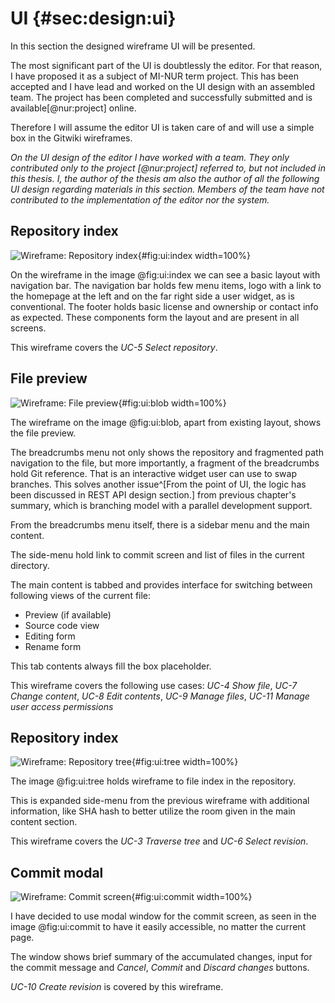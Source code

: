 # UI {#sec:design:ui}

In this section the designed wireframe UI will be presented.

The most significant part of the UI is doubtlessly the editor.
For that reason, I have proposed it as a subject of MI-NUR term project.
This has been accepted and I have lead and worked on the UI design with an assembled team. 
The project has been completed and successfully submitted and is available[@nur:project] online.

Therefore I will assume the editor UI is taken care of and will use a simple box in the Gitwiki wireframes.

_On the UI design of the editor I have worked with a team. They only contributed only to the project [@nur:project] referred to, but not included in this thesis. I, the author of the thesis am also the author of all the following UI design regarding materials in this section. Members of the team have not contributed to the implementation of the editor nor the system._

## Repository index

![Wireframe: Repository index](./src/assets/images/ui/index){#fig:ui:index width=100%}

On the wireframe in the image @fig:ui:index we can see a basic layout with navigation bar.
The navigation bar holds few menu items, logo with a link to the homepage at the left and on the far right side a user widget, as is conventional.
The footer holds basic license and ownership or contact info as expected.
These components form the layout and are present in all screens.

This wireframe covers the *UC-5 Select repository*.

## File preview

![Wireframe: File preview](./src/assets/images/ui/blob){#fig:ui:blob width=100%}

The wireframe on the image @fig:ui:blob, apart from existing layout, shows the file preview.

The breadcrumbs menu not only shows the repository and fragmented path navigation to the file, but more importantly, a fragment of the breadcrumbs hold Git reference.
That is an interactive widget user can use to swap branches.
This solves another issue^[From the point of UI, the logic has been discussed in REST API design section.] from previous chapter's summary, which is branching model with a parallel development support.

From the breadcrumbs menu itself, there is a sidebar menu and the main content.

The side-menu hold link to commit screen and list of files in the current directory.

The main content is tabbed and provides interface for switching between following views of the current file:
 
 - Preview (if available)
 - Source code view
 - Editing form
 - Rename form

This tab contents always fill the box placeholder.

This wireframe covers the following use cases: *UC-4 Show file*, *UC-7 Change content*, *UC-8 Edit contents*, *UC-9 Manage files*, *UC-11 Manage user access permissions*


## Repository index

![Wireframe: Repository tree](./src/assets/images/ui/tree){#fig:ui:tree width=100%}

The image @fig:ui:tree holds wireframe to file index in the repository.

This is expanded side-menu from the previous wireframe with additional information, like SHA hash to better utilize the room given in the main content section.

This wireframe covers the *UC-3 Traverse tree* and *UC-6 Select revision*.

## Commit modal

![Wireframe: Commit screen](./src/assets/images/ui/commit){#fig:ui:commit width=100%}

I have decided to use modal window for the commit screen, as seen in the image @fig:ui:commit to have it easily accessible, no matter the current page.

The window shows brief summary of the accumulated changes, input for the commit message and *Cancel*, *Commit* and *Discard changes* buttons.

*UC-10 Create revision* is covered by this wireframe.
